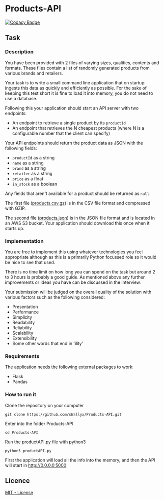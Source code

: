 # Products-API

[![Codacy Badge](https://api.codacy.com/project/badge/Grade/4650e3c11bf44e6f8b9d7e93f547c70a)](https://www.codacy.com/manual/swallyx/Products-API?utm_source=github.com&amp;utm_medium=referral&amp;utm_content=sWallyx/Products-API&amp;utm_campaign=Badge_Grade)

## Task

### Description

You have been provided with 2 files of varying sizes, qualities, contents and
formats. These files contain a list of randomly generated products from various
brands and retailers.

Your task is to write a small command line application that on startup ingests this
data as quickly and efficiently as possible. For the sake of keeping this test short
it is fine to load it into memory, you do not need to use a database.

Following this your application should start an API server with two endpoints:

- An endpoint to retrieve a single product by its `productId`
- An endpoint that retrieves the N cheapest products (where N is a configurable number that the client can specify)

Your API endpoints should return the product data as JSON with the following fields:

- `productId` as a string
- `name` as a string
- `brand` as a string
- `retailer` as a string
- `price` as a float
- `in_stock` as a boolean

Any fields that aren't available for a product should be returned as `null`.

The first file ([products.csv.gz](products.csv.gz)) is in the CSV file format and
compressed with GZIP.

The second file ([products.json](https://s3-eu-west-1.amazonaws.com/pricesearcher-code-tests/python-software-developer/products.json))
is in the JSON file format and is located in an AWS S3 bucket. Your application
should download this once when it starts up.

### Implementation

You are free to implement this using whatever technologies you feel appropriate
although as this is a primarily Python focussed role so it would be nice to see
that used.

There is no time limit on how long you can spend on the task but around 2 to 3
hours is probably a good guide. As mentioned above any further improvements or
ideas you have can be discussed in the interview.

Your submission will be judged on the overall quality of the solution with
various factors such as the following considered:

- Presentation
- Performance
- Simplicity
- Readability
- Reliability
- Scalability
- Extensibility
- Some other words that end in 'ility'


### Requirements

The application needs the following external packages to work:

* Flask
* Pandas

### How to run it

Clone the repository on your computer

````
git clone https://github.com/sWallyx/Products-API.git
````

Enter into the folder Products-API

````
cd Products-API
````

Run the productAPI.py file with python3

````
python3 productAPI.py
````

First the application will load all the info into the memory, and then the API will start in http://0.0.0.0:5000

## Licence

[MIT - License](LICENSE)